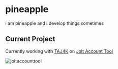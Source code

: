 # pineapple
i am pineapple and i develop things sometimes 


## Current Project
Currently working with [TAJ4K](https://github.com/TAJ4K) on [Jolt Account Tool](https://https://twitter.com/Jolt_Industries)

![joltaccounttool](https://user-images.githubusercontent.com/22528776/131241461-b7e87394-fa54-4802-810e-6b2f30882d3f.png)

